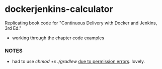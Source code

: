 # dockerjenkins-calculator
Replicating book code for "Continuous Delivery with Docker and Jenkins, 3rd Ed."
- working through the chapter code examples

### NOTES
- had to use _chmod +x ./gradlew_ [due to permission errors](https://stackoverflow.com/questions/17668265/gradlew-permission-denied). lovely.
